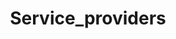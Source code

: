 ---  
schema: Service_providers,Service_providers,Service_providers,Service_providers,Service_providers,Service_providers,Service_providers,Service_providers,Service_providers,Service_providers,Service_providers,Service_providers,Service_providers  
title: Service_providers  
organization: Sample Department  
notes: Used in 18 lineage(s)  
resources:  
  - name: Service_providers 
    url: abfs://system/Service_providers 
    format : parquet  
license: None  
category:
  - Education  
maintainer: User  
maintainer_email: UserMail  
---